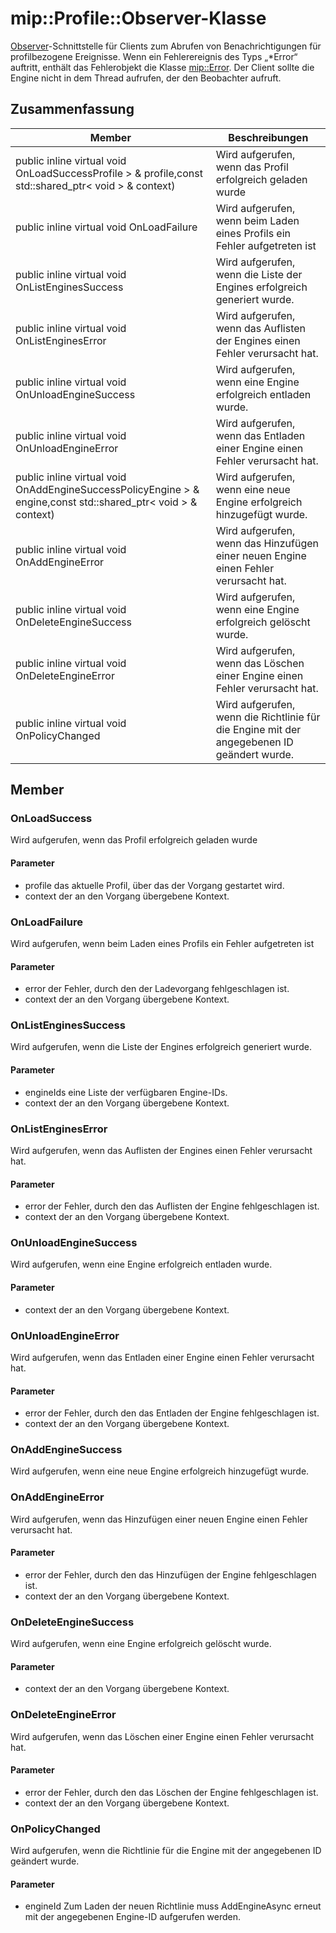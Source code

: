 # <a name="class-mipprofileobserver"></a>mip::Profile::Observer-Klasse 
[Observer](#classmip_1_1_profile_1_1_observer)-Schnittstelle für Clients zum Abrufen von Benachrichtigungen für profilbezogene Ereignisse.
Wenn ein Fehlerereignis des Typs „*Error“ auftritt, enthält das Fehlerobjekt die Klasse [mip::Error](#classmip_1_1_error). Der Client sollte die Engine nicht in dem Thread aufrufen, der den Beobachter aufruft.
## <a name="summary"></a>Zusammenfassung
 Member                        | Beschreibungen                                
--------------------------------|---------------------------------------------
public inline virtual void OnLoadSuccessProfile > & profile,const std::shared_ptr< void > & context) | Wird aufgerufen, wenn das Profil erfolgreich geladen wurde
public inline virtual void OnLoadFailure | Wird aufgerufen, wenn beim Laden eines Profils ein Fehler aufgetreten ist
public inline virtual void OnListEnginesSuccess | Wird aufgerufen, wenn die Liste der Engines erfolgreich generiert wurde.
public inline virtual void OnListEnginesError | Wird aufgerufen, wenn das Auflisten der Engines einen Fehler verursacht hat.
public inline virtual void OnUnloadEngineSuccess | Wird aufgerufen, wenn eine Engine erfolgreich entladen wurde.
public inline virtual void OnUnloadEngineError | Wird aufgerufen, wenn das Entladen einer Engine einen Fehler verursacht hat.
public inline virtual void OnAddEngineSuccessPolicyEngine > & engine,const std::shared_ptr< void > & context) | Wird aufgerufen, wenn eine neue Engine erfolgreich hinzugefügt wurde.
public inline virtual void OnAddEngineError | Wird aufgerufen, wenn das Hinzufügen einer neuen Engine einen Fehler verursacht hat.
public inline virtual void OnDeleteEngineSuccess | Wird aufgerufen, wenn eine Engine erfolgreich gelöscht wurde.
public inline virtual void OnDeleteEngineError | Wird aufgerufen, wenn das Löschen einer Engine einen Fehler verursacht hat.
public inline virtual void OnPolicyChanged | Wird aufgerufen, wenn die Richtlinie für die Engine mit der angegebenen ID geändert wurde.
## <a name="members"></a>Member
### <a name="onloadsuccess"></a>OnLoadSuccess
Wird aufgerufen, wenn das Profil erfolgreich geladen wurde
#### <a name="parameters"></a>Parameter
* profile das aktuelle Profil, über das der Vorgang gestartet wird. 
* context der an den Vorgang übergebene Kontext.
### <a name="onloadfailure"></a>OnLoadFailure
Wird aufgerufen, wenn beim Laden eines Profils ein Fehler aufgetreten ist
#### <a name="parameters"></a>Parameter
* error der Fehler, durch den der Ladevorgang fehlgeschlagen ist. 
* context der an den Vorgang übergebene Kontext.
### <a name="onlistenginessuccess"></a>OnListEnginesSuccess
Wird aufgerufen, wenn die Liste der Engines erfolgreich generiert wurde.
#### <a name="parameters"></a>Parameter
* engineIds eine Liste der verfügbaren Engine-IDs. 
* context der an den Vorgang übergebene Kontext.
### <a name="onlistengineserror"></a>OnListEnginesError
Wird aufgerufen, wenn das Auflisten der Engines einen Fehler verursacht hat.
#### <a name="parameters"></a>Parameter
* error der Fehler, durch den das Auflisten der Engine fehlgeschlagen ist. 
* context der an den Vorgang übergebene Kontext.
### <a name="onunloadenginesuccess"></a>OnUnloadEngineSuccess
Wird aufgerufen, wenn eine Engine erfolgreich entladen wurde.
#### <a name="parameters"></a>Parameter
* context der an den Vorgang übergebene Kontext.
### <a name="onunloadengineerror"></a>OnUnloadEngineError
Wird aufgerufen, wenn das Entladen einer Engine einen Fehler verursacht hat.
#### <a name="parameters"></a>Parameter
* error der Fehler, durch den das Entladen der Engine fehlgeschlagen ist. 
* context der an den Vorgang übergebene Kontext.
### <a name="onaddenginesuccess"></a>OnAddEngineSuccess
Wird aufgerufen, wenn eine neue Engine erfolgreich hinzugefügt wurde.
### <a name="onaddengineerror"></a>OnAddEngineError
Wird aufgerufen, wenn das Hinzufügen einer neuen Engine einen Fehler verursacht hat.
#### <a name="parameters"></a>Parameter
* error der Fehler, durch den das Hinzufügen der Engine fehlgeschlagen ist. 
* context der an den Vorgang übergebene Kontext.
### <a name="ondeleteenginesuccess"></a>OnDeleteEngineSuccess
Wird aufgerufen, wenn eine Engine erfolgreich gelöscht wurde.
#### <a name="parameters"></a>Parameter
* context der an den Vorgang übergebene Kontext.
### <a name="ondeleteengineerror"></a>OnDeleteEngineError
Wird aufgerufen, wenn das Löschen einer Engine einen Fehler verursacht hat.
#### <a name="parameters"></a>Parameter
* error der Fehler, durch den das Löschen der Engine fehlgeschlagen ist. 
* context der an den Vorgang übergebene Kontext.
### <a name="onpolicychanged"></a>OnPolicyChanged
Wird aufgerufen, wenn die Richtlinie für die Engine mit der angegebenen ID geändert wurde.
#### <a name="parameters"></a>Parameter
* engineId Zum Laden der neuen Richtlinie muss AddEngineAsync erneut mit der angegebenen Engine-ID aufgerufen werden.